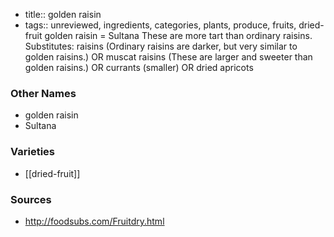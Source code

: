 - title:: golden raisin
- tags:: unreviewed, ingredients, categories, plants, produce, fruits, dried-fruit
golden raisin = Sultana These are more tart than ordinary raisins. Substitutes: raisins (Ordinary raisins are darker, but very similar to golden raisins.) OR muscat raisins (These are larger and sweeter than golden raisins.) OR currants (smaller) OR dried apricots

### Other Names

* golden raisin
* Sultana

### Varieties

* [[dried-fruit]]

### Sources
* http://foodsubs.com/Fruitdry.html
